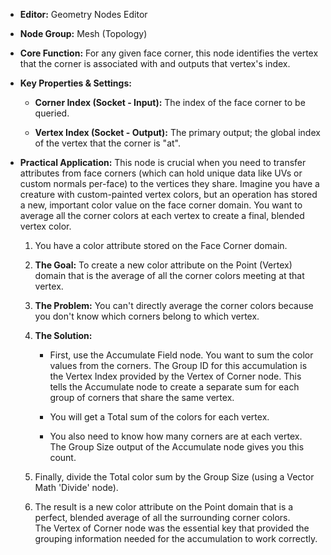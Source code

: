- **Editor:** Geometry Nodes Editor
    
- **Node Group:** Mesh (Topology)
    
- **Core Function:** For any given face corner, this node identifies the vertex that the corner is associated with and outputs that vertex's index.
    
- **Key Properties & Settings:**
    
    - **Corner Index (Socket - Input):** The index of the face corner to be queried.
        
    - **Vertex Index (Socket - Output):** The primary output; the global index of the vertex that the corner is "at".
        
- **Practical Application:** This node is crucial when you need to transfer attributes from face corners (which can hold unique data like UVs or custom normals per-face) to the vertices they share. Imagine you have a creature with custom-painted vertex colors, but an operation has stored a new, important color value on the face corner domain. You want to average all the corner colors at each vertex to create a final, blended vertex color.
    
    1. You have a color attribute stored on the Face Corner domain.
        
    2. **The Goal:** To create a new color attribute on the Point (Vertex) domain that is the average of all the corner colors meeting at that vertex.
        
    3. **The Problem:** You can't directly average the corner colors because you don't know which corners belong to which vertex.
        
    4. **The Solution:**
        
        - First, use the Accumulate Field node. You want to sum the color values from the corners. The Group ID for this accumulation is the Vertex Index provided by the Vertex of Corner node. This tells the Accumulate node to create a separate sum for each group of corners that share the same vertex.
            
        - You will get a Total sum of the colors for each vertex.
            
        - You also need to know how many corners are at each vertex. The Group Size output of the Accumulate node gives you this count.
            
    5. Finally, divide the Total color sum by the Group Size (using a Vector Math 'Divide' node).
        
    6. The result is a new color attribute on the Point domain that is a perfect, blended average of all the surrounding corner colors. The Vertex of Corner node was the essential key that provided the grouping information needed for the accumulation to work correctly.